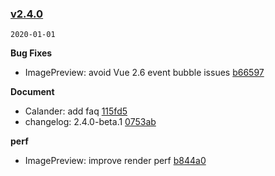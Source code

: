 ### [v2.4.0](https://github.com/youzan/vant/compare/v2.4.0-beta.1...v2.4.0)
`2020-01-01`

**Bug Fixes**

* ImagePreview: avoid Vue 2.6 event bubble issues [b66597](https://github.com/youzan/vant/commit/b66597621ca10cc7b7706f08d58ba98e479e54ae)

**Document**

* Calander: add faq [115fd5](https://github.com/youzan/vant/commit/115fd59b2d316e4d7672c882364e2868b3fa9067)
* changelog: 2.4.0-beta.1 [0753ab](https://github.com/youzan/vant/commit/0753ab03d0744917d6c20215ab3865a0187af124)

**perf**

* ImagePreview: improve render perf [b844a0](https://github.com/youzan/vant/commit/b844a038fab2995341bdd9aab14d1f21aa5a4a77)
